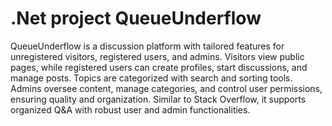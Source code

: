 # .Net project QueueUnderflow
 QueueUnderflow is a discussion platform with tailored features for unregistered visitors, registered users, and admins. Visitors view public pages, while registered users can create profiles, start discussions, and manage posts. Topics are categorized with search and sorting tools. Admins oversee content, manage categories, and control user permissions, ensuring quality and organization. Similar to Stack Overflow, it supports organized Q&A with robust user and admin functionalities.

